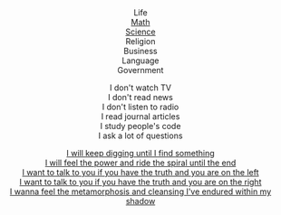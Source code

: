 
<br/>
<br/>
<br/>
<br/>

<p align="center">
Life<br/>
  <a href="https://www.amazon.com/Cellular-Automata-Hyperbolic-Spaces-Theory/dp/1933153040">Math</a><br/>
<a href="https://www.amazon.com/Associative-Computing-Programming-Massively-Computers/dp/0306439875">Science</a><br/>
Religion<br/>
Business<br/>
Language<br/>
Government
</p>

<p align="center">
  I don't watch TV<br/>
  I don't read news<br/>
  I don't listen to radio<br/>
  I read journal articles<br/>
  I study people's code<br/>
  I ask a lot of questions<br/>
</p>

<p align="center">
  <a href="https://www.youtube.com/watch?v=NfpwKs1REg0#t=4m19s">I will keep digging until I find something</a><br/>
  <a href="https://www.youtube.com/watch?v=mBgviceBzFs#t=5m20s">I will feel the power and ride the spiral until the end</a><br/>
  <a href="https://www.youtube.com/watch?v=tqjOrkMHUkk">I want to talk to you if you have the truth and you are on the left</a><br/>
  <a href="https://www.youtube.com/watch?v=1rkNR12j1pI">I want to talk to you if you have the truth and you are on the right</a><br/>
  <a href="https://www.youtube.com/watch?v=GIuZUCpm9hc#t=2m55s">I wanna feel the metamorphosis and cleansing I've endured within my shadow</a><br/>
</p>

<br/>
<br/>
<br/>
<br/>
